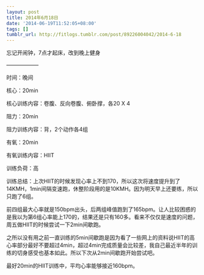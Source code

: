 ```yaml
---
layout: post
title: 2014年6月18日
date: '2014-06-19T11:52:05+08:00'
tags: []
tumblr_url: http://fitlogs.tumblr.com/post/89226004042/2014-6-18
---
```

忘记开闹钟，7点才起床，改到晚上健身

——————

时间：晚间

核心：20min

核心训练内容：卷腹、反向卷腹、俯卧撑，各20 X 4

阻力：20min

阻力训练内容：背，2个动作各4组

有氧：20min

有氧训练内容：HIIT

训练负荷：高

训练总结：上次HIIT的时候发现心率上不到170，所以这次将速度提升到了14KMH，1min间隔变速跑，休整阶段用的是10KMH。因为明天早上还要练，所以只跑了6组。

前四组最大心率就是150bpm出头，后两组峰值跑到了165bpm。让人比较困惑的是我以为第6组心率能上170的，结果还是只有160多。看来不仅仅是速度的问题，周五做HIIT的时候尝试一下2min间歇跑。

之所以没有用之前一直训练的5min间歇跑是因为看了一些网上的资料说HIIT的高心率部分最好不要超过4min，超过4min完成质量会比较差，我自己最近半年的训练的切身感受也基本如此。所以下次从2min间歇跑开始尝试吧。

最好20min的HIIT训练中，平均心率能够接近160bpm。
